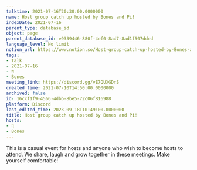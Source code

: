 ```yaml
---
talktime: 2021-07-16T20:30:00.0000000
name: Host group catch up hosted by Bones and Pi!
indexDate: 2021-07-16
parent_type: database_id
object: page
parent_database_id: e9339446-880f-4ef0-8ad7-8ad1f507dded
language_level: No limit
notion_url: https://www.notion.so/Host-group-catch-up-hosted-by-Bones-and-Pi-16ccf1f945664dbb8be572c06f816988
tags:
- Talk
- 2021-07-16
- π
- Bones
meeting_link: https://discord.gg/vE7QUXGDnS
created_time: 2021-07-10T14:50:00.0000000
archived: false
id: 16ccf1f9-4566-4dbb-8be5-72c06f816988
platform: Discord
last_edited_time: 2023-09-18T10:49:00.0000000
title: Host group catch up hosted by Bones and Pi!
hosts:
- π
- Bones
---
```


This is a casual event for hosts and anyone who wish to become hosts to attend.  We share, laugh and grow together in these meetings.  Make yourself comfortable!






